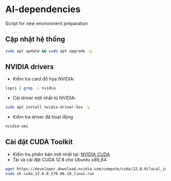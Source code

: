 # AI-dependencies
Script for new environment preparation 

## Cập nhật hệ thống
```bash
sudo apt update && sudo apt upgrade -y
```

## NVIDIA drivers
- Kiểm tra card đồ họa NVIDIA:
```bash
lspci | grep -i nvidia
```
- Cài driver mới nhất từ NVIDIA:
```bash
sudo apt install nvidia-driver-5xx -y
```
- Kiểm tra driver đã hoạt động
```bash
nvidia-smi
```
## Cài đặt CUDA Toolkit
- Kiểm tra phiên bản mới nhất tại: [NVIDIA CUDA](https://developer.nvidia.com/cuda-downloads)
- Tải và cài đặt CUDA 12.8 cho Ubuntu x89_64:
```bash
wget https://developer.download.nvidia.com/compute/cuda/12.8.0/local_installers/cuda_12.8.0_570.86.10_linux.run
sudo sh cuda_12.8.0_570.86.10_linux.run
```
